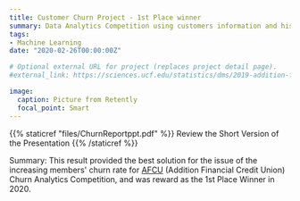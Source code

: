 ```yaml
---
title: Customer Churn Project - 1st Place winner
summary: Data Analytics Competition using customers information and historical transaction activities to predict if a customer is about to churn.
tags:
- Machine Learning
date: "2020-02-26T00:00:00Z"

# Optional external URL for project (replaces project detail page).
#external_link: https://sciences.ucf.edu/statistics/dms/2019-addition-financial-analytics-competition/

image:
  caption: Picture from Retently
  focal_point: Smart
---
```


{{% staticref "files/ChurnReportppt.pdf" %}} Review the Short Version of the Presentation {{% /staticref %}}

Summary: This result provided the best solution for the issue of the increasing members' churn rate for [AFCU](https://www.additionfi.com/) (Addition Financial Credit Union) Churn Analytics Competition, and was reward as the 1st Place Winner in 2020.

